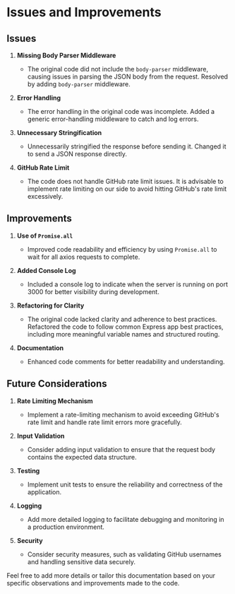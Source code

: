 # Issues and Improvements

## Issues

1. **Missing Body Parser Middleware**
   - The original code did not include the `body-parser` middleware, causing issues in parsing the JSON body from the request. Resolved by adding `body-parser` middleware.

2. **Error Handling**
   - The error handling in the original code was incomplete. Added a generic error-handling middleware to catch and log errors.

3. **Unnecessary Stringification**
   - Unnecessarily stringified the response before sending it. Changed it to send a JSON response directly.

4. **GitHub Rate Limit**
   - The code does not handle GitHub rate limit issues. It is advisable to implement rate limiting on our side to avoid hitting GitHub's rate limit excessively.

## Improvements

1. **Use of `Promise.all`**
   - Improved code readability and efficiency by using `Promise.all` to wait for all axios requests to complete.

2. **Added Console Log**
   - Included a console log to indicate when the server is running on port 3000 for better visibility during development.

3. **Refactoring for Clarity**
   - The original code lacked clarity and adherence to best practices. Refactored the code to follow common Express app best practices, including more meaningful variable names and structured routing.

4. **Documentation**
   - Enhanced code comments for better readability and understanding.

## Future Considerations

1. **Rate Limiting Mechanism**
   - Implement a rate-limiting mechanism to avoid exceeding GitHub's rate limit and handle rate limit errors more gracefully.

2. **Input Validation**
   - Consider adding input validation to ensure that the request body contains the expected data structure.

3. **Testing**
   - Implement unit tests to ensure the reliability and correctness of the application.

4. **Logging**
   - Add more detailed logging to facilitate debugging and monitoring in a production environment.

5. **Security**
   - Consider security measures, such as validating GitHub usernames and handling sensitive data securely.

Feel free to add more details or tailor this documentation based on your specific observations and improvements made to the code.
